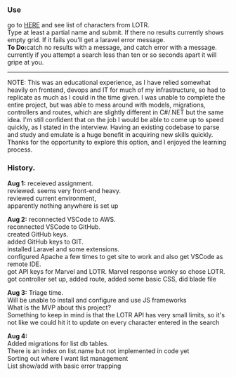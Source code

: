 <body>
<html>
<h3>Use</h3>
<p>go to <a href="https://project.charlesmiske.com/character">HERE</a> and see list of characters from LOTR.<br>Type at least a partial name and submit. If there no results currently shows empty grid. If it fails you'll get a laravel error message.<br><b>To Do:</b>catch no results with a message, and catch error with a message.<br>
currently if you attempt a search less than ten or so seconds apart it will gripe at you.</p>
<hr />
<p>NOTE: This was an educational experience, as I have relied somewhat heavily on frontend, devops and IT for much of my infrastructure, so had to replicate as much as I could in the time given. I was unable to complete the entire project, but was able to mess around with models, migrations, controllers and routes, which are slightly different in C#/.NET but the same idea. I'm still confident that on the job I would be able to come up to speed quickly, as I stated in the interview. Having an existing codebase to parse and study and emulate is a huge benefit in acquiring new skills quickly. Thanks for the opportunity to explore this option, and I enjoyed the learning process.</p>

<h3>History.</h3>
<p><b>Aug 1:</b> receieved assignment. <br>reviewed. seems very front-end heavy. 
<br>reviewed current environment, <br>apparently nothing anywhere is set up
</p>
<p>
<b>Aug 2:</b> reconnected VSCode to AWS. <br>
reconnected VSCode to GitHub. <br>
created GitHub keys. <br>
added GitHub keys to GIT. <br>
installed Laravel and some extensions.  <br>
configured Apache a few times to get site to work and also get VSCode as remote IDE. <br>
got API keys for Marvel and LOTR. Marvel response wonky so chose LOTR. <br>
got controller set up, added route, added some basic CSS, did blade file <br>
</p>
<p>
<b>Aug 3:</b> Triage time.<br>
Will be unable to install and configure and use JS frameworks<br>
What is the MVP about this project?<br>
Something to keep in mind is that the LOTR API has very small limits, so it's not like we could hit it to update on every character entered in the search<br>
</p>
<p>
<b>Aug 4:</b><br>
Added migrations for list db tables.<br>
There is an index on list.name but not implemented in code yet<br>
Sorting out where I want list management<br>
List show/add with basic error trapping<br>
</html>
</body>



